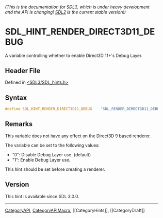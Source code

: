 ###### (This is the documentation for SDL3, which is under heavy development and the API is changing! [SDL2](https://wiki.libsdl.org/SDL2/) is the current stable version!)
# SDL_HINT_RENDER_DIRECT3D11_DEBUG

A variable controlling whether to enable Direct3D 11+'s Debug Layer.

## Header File

Defined in [<SDL3/SDL_hints.h>](https://github.com/libsdl-org/SDL/blob/main/include/SDL3/SDL_hints.h)

## Syntax

```c
#define SDL_HINT_RENDER_DIRECT3D11_DEBUG    "SDL_RENDER_DIRECT3D11_DEBUG"
```

## Remarks

This variable does not have any effect on the Direct3D 9 based renderer.

The variable can be set to the following values:

- "0": Disable Debug Layer use. (default)
- "1": Enable Debug Layer use.

This hint should be set before creating a renderer.

## Version

This hint is available since SDL 3.0.0.

----
[CategoryAPI](CategoryAPI), [CategoryAPIMacro](CategoryAPIMacro), [[CategoryHints]], [[CategoryDraft]]
<!-- #See the Style Guide for instructions on editing the footer. -->



